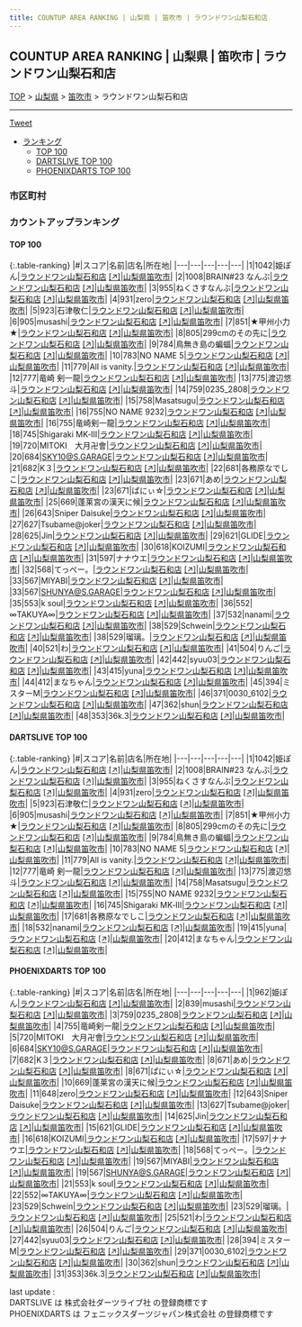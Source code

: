 ```yaml
---
title: COUNTUP AREA RANKING | 山梨県 | 笛吹市 | ラウンドワン山梨石和店
---
```

## COUNTUP AREA RANKING | 山梨県 | 笛吹市 | ラウンドワン山梨石和店

[TOP](/darts/rank/) > [山梨県](/darts/rank/山梨県/) > [笛吹市](/darts/rank/山梨県/笛吹市/) > ラウンドワン山梨石和店

___

<a href="https://twitter.com/share?ref_src=twsrc%5Etfw" data-text="COUNTUP AREA RANKING | 山梨県笛吹市ラウンドワン山梨石和店" class="twitter-share-button" data-hashtags="DARTSLIVE,PHOENIXDARTS,darts,ダーツ" data-show-count="false">Tweet</a>

* [ランキング](#カウントアップランキング)
    * [TOP 100](#top-100)
    * [DARTSLIVE TOP 100](#dartslive-top-100)
    * [PHOENIXDARTS TOP 100](#phoenixdarts-top-100)

### 市区町村

<ul>

</ul>

### カウントアップランキング

#### TOP 100



{:.table-ranking}
|#|スコア|名前|店名|所在地|
|---|---|---|---|---|
|1|1042|<span class="rank-name-dl">姫ぽん</span>|<a href="/darts/rank/shops/2d102495c64268bf0d9b047a20a7ba1e.html">ラウンドワン山梨石和店</a> <a href="https://search.dartslive.com/jp/shop/2d102495c64268bf0d9b047a20a7ba1e">[↗]</a>|<a href="/darts/rank/山梨県/笛吹市">山梨県笛吹市</a>|
|2|1008|<span class="rank-name-dl">BRAIN#23 なんぶ</span>|<a href="/darts/rank/shops/2d102495c64268bf0d9b047a20a7ba1e.html">ラウンドワン山梨石和店</a> <a href="https://search.dartslive.com/jp/shop/2d102495c64268bf0d9b047a20a7ba1e">[↗]</a>|<a href="/darts/rank/山梨県/笛吹市">山梨県笛吹市</a>|
|3|955|<span class="rank-name-dl">ねくさすなんぶ</span>|<a href="/darts/rank/shops/2d102495c64268bf0d9b047a20a7ba1e.html">ラウンドワン山梨石和店</a> <a href="https://search.dartslive.com/jp/shop/2d102495c64268bf0d9b047a20a7ba1e">[↗]</a>|<a href="/darts/rank/山梨県/笛吹市">山梨県笛吹市</a>|
|4|931|<span class="rank-name-dl">zero</span>|<a href="/darts/rank/shops/2d102495c64268bf0d9b047a20a7ba1e.html">ラウンドワン山梨石和店</a> <a href="https://search.dartslive.com/jp/shop/2d102495c64268bf0d9b047a20a7ba1e">[↗]</a>|<a href="/darts/rank/山梨県/笛吹市">山梨県笛吹市</a>|
|5|923|<span class="rank-name-dl">石津敬仁</span>|<a href="/darts/rank/shops/2d102495c64268bf0d9b047a20a7ba1e.html">ラウンドワン山梨石和店</a> <a href="https://search.dartslive.com/jp/shop/2d102495c64268bf0d9b047a20a7ba1e">[↗]</a>|<a href="/darts/rank/山梨県/笛吹市">山梨県笛吹市</a>|
|6|905|<span class="rank-name-dl">musashi</span>|<a href="/darts/rank/shops/2d102495c64268bf0d9b047a20a7ba1e.html">ラウンドワン山梨石和店</a> <a href="https://search.dartslive.com/jp/shop/2d102495c64268bf0d9b047a20a7ba1e">[↗]</a>|<a href="/darts/rank/山梨県/笛吹市">山梨県笛吹市</a>|
|7|851|<span class="rank-name-dl">★甲州小力★</span>|<a href="/darts/rank/shops/2d102495c64268bf0d9b047a20a7ba1e.html">ラウンドワン山梨石和店</a> <a href="https://search.dartslive.com/jp/shop/2d102495c64268bf0d9b047a20a7ba1e">[↗]</a>|<a href="/darts/rank/山梨県/笛吹市">山梨県笛吹市</a>|
|8|805|<span class="rank-name-dl">299cmのその先に</span>|<a href="/darts/rank/shops/2d102495c64268bf0d9b047a20a7ba1e.html">ラウンドワン山梨石和店</a> <a href="https://search.dartslive.com/jp/shop/2d102495c64268bf0d9b047a20a7ba1e">[↗]</a>|<a href="/darts/rank/山梨県/笛吹市">山梨県笛吹市</a>|
|9|784|<span class="rank-name-dl">鳥無き島の蝙蝠</span>|<a href="/darts/rank/shops/2d102495c64268bf0d9b047a20a7ba1e.html">ラウンドワン山梨石和店</a> <a href="https://search.dartslive.com/jp/shop/2d102495c64268bf0d9b047a20a7ba1e">[↗]</a>|<a href="/darts/rank/山梨県/笛吹市">山梨県笛吹市</a>|
|10|783|<span class="rank-name-dl">NO NAME 5</span>|<a href="/darts/rank/shops/2d102495c64268bf0d9b047a20a7ba1e.html">ラウンドワン山梨石和店</a> <a href="https://search.dartslive.com/jp/shop/2d102495c64268bf0d9b047a20a7ba1e">[↗]</a>|<a href="/darts/rank/山梨県/笛吹市">山梨県笛吹市</a>|
|11|779|<span class="rank-name-dl">All is vanity.</span>|<a href="/darts/rank/shops/2d102495c64268bf0d9b047a20a7ba1e.html">ラウンドワン山梨石和店</a> <a href="https://search.dartslive.com/jp/shop/2d102495c64268bf0d9b047a20a7ba1e">[↗]</a>|<a href="/darts/rank/山梨県/笛吹市">山梨県笛吹市</a>|
|12|777|<span class="rank-name-dl">竜崎 剣一龍</span>|<a href="/darts/rank/shops/2d102495c64268bf0d9b047a20a7ba1e.html">ラウンドワン山梨石和店</a> <a href="https://search.dartslive.com/jp/shop/2d102495c64268bf0d9b047a20a7ba1e">[↗]</a>|<a href="/darts/rank/山梨県/笛吹市">山梨県笛吹市</a>|
|13|775|<span class="rank-name-dl">渡辺悠斗</span>|<a href="/darts/rank/shops/2d102495c64268bf0d9b047a20a7ba1e.html">ラウンドワン山梨石和店</a> <a href="https://search.dartslive.com/jp/shop/2d102495c64268bf0d9b047a20a7ba1e">[↗]</a>|<a href="/darts/rank/山梨県/笛吹市">山梨県笛吹市</a>|
|14|759|<span class="rank-name-pd">0235_2808</span>|<a href="/darts/rank/shops/6755.html">ラウンドワン山梨石和店</a> <a href="https://vs.phoenixdarts.com/jp/shop/shopDetailInfo/s_6755?s_seq=6755">[↗]</a>|<a href="/darts/rank/山梨県/笛吹市">山梨県笛吹市</a>|
|15|758|<span class="rank-name-dl">Masatsugu</span>|<a href="/darts/rank/shops/2d102495c64268bf0d9b047a20a7ba1e.html">ラウンドワン山梨石和店</a> <a href="https://search.dartslive.com/jp/shop/2d102495c64268bf0d9b047a20a7ba1e">[↗]</a>|<a href="/darts/rank/山梨県/笛吹市">山梨県笛吹市</a>|
|16|755|<span class="rank-name-dl">NO NAME 9232</span>|<a href="/darts/rank/shops/2d102495c64268bf0d9b047a20a7ba1e.html">ラウンドワン山梨石和店</a> <a href="https://search.dartslive.com/jp/shop/2d102495c64268bf0d9b047a20a7ba1e">[↗]</a>|<a href="/darts/rank/山梨県/笛吹市">山梨県笛吹市</a>|
|16|755|<span class="rank-name-pd">竜崎剣一龍</span>|<a href="/darts/rank/shops/6755.html">ラウンドワン山梨石和店</a> <a href="https://vs.phoenixdarts.com/jp/shop/shopDetailInfo/s_6755?s_seq=6755">[↗]</a>|<a href="/darts/rank/山梨県/笛吹市">山梨県笛吹市</a>|
|18|745|<span class="rank-name-dl">Shigaraki MK‐Ⅲ</span>|<a href="/darts/rank/shops/2d102495c64268bf0d9b047a20a7ba1e.html">ラウンドワン山梨石和店</a> <a href="https://search.dartslive.com/jp/shop/2d102495c64268bf0d9b047a20a7ba1e">[↗]</a>|<a href="/darts/rank/山梨県/笛吹市">山梨県笛吹市</a>|
|19|720|<span class="rank-name-pd">MITOKI　大月卍會</span>|<a href="/darts/rank/shops/6755.html">ラウンドワン山梨石和店</a> <a href="https://vs.phoenixdarts.com/jp/shop/shopDetailInfo/s_6755?s_seq=6755">[↗]</a>|<a href="/darts/rank/山梨県/笛吹市">山梨県笛吹市</a>|
|20|684|<span class="rank-name-pd">SKY10@S.GARAGE</span>|<a href="/darts/rank/shops/6755.html">ラウンドワン山梨石和店</a> <a href="https://vs.phoenixdarts.com/jp/shop/shopDetailInfo/s_6755?s_seq=6755">[↗]</a>|<a href="/darts/rank/山梨県/笛吹市">山梨県笛吹市</a>|
|21|682|<span class="rank-name-pd">K３</span>|<a href="/darts/rank/shops/6755.html">ラウンドワン山梨石和店</a> <a href="https://vs.phoenixdarts.com/jp/shop/shopDetailInfo/s_6755?s_seq=6755">[↗]</a>|<a href="/darts/rank/山梨県/笛吹市">山梨県笛吹市</a>|
|22|681|<span class="rank-name-dl">各務原なでしこ</span>|<a href="/darts/rank/shops/2d102495c64268bf0d9b047a20a7ba1e.html">ラウンドワン山梨石和店</a> <a href="https://search.dartslive.com/jp/shop/2d102495c64268bf0d9b047a20a7ba1e">[↗]</a>|<a href="/darts/rank/山梨県/笛吹市">山梨県笛吹市</a>|
|23|671|<span class="rank-name-pd">あめ</span>|<a href="/darts/rank/shops/6755.html">ラウンドワン山梨石和店</a> <a href="https://vs.phoenixdarts.com/jp/shop/shopDetailInfo/s_6755?s_seq=6755">[↗]</a>|<a href="/darts/rank/山梨県/笛吹市">山梨県笛吹市</a>|
|23|671|<span class="rank-name-pd">ぱにぃ☆</span>|<a href="/darts/rank/shops/6755.html">ラウンドワン山梨石和店</a> <a href="https://vs.phoenixdarts.com/jp/shop/shopDetailInfo/s_6755?s_seq=6755">[↗]</a>|<a href="/darts/rank/山梨県/笛吹市">山梨県笛吹市</a>|
|25|669|<span class="rank-name-pd">蓬莱宮の漢天に候</span>|<a href="/darts/rank/shops/6755.html">ラウンドワン山梨石和店</a> <a href="https://vs.phoenixdarts.com/jp/shop/shopDetailInfo/s_6755?s_seq=6755">[↗]</a>|<a href="/darts/rank/山梨県/笛吹市">山梨県笛吹市</a>|
|26|643|<span class="rank-name-pd">Sniper Daisuke</span>|<a href="/darts/rank/shops/6755.html">ラウンドワン山梨石和店</a> <a href="https://vs.phoenixdarts.com/jp/shop/shopDetailInfo/s_6755?s_seq=6755">[↗]</a>|<a href="/darts/rank/山梨県/笛吹市">山梨県笛吹市</a>|
|27|627|<span class="rank-name-pd">Tsubame@joker</span>|<a href="/darts/rank/shops/6755.html">ラウンドワン山梨石和店</a> <a href="https://vs.phoenixdarts.com/jp/shop/shopDetailInfo/s_6755?s_seq=6755">[↗]</a>|<a href="/darts/rank/山梨県/笛吹市">山梨県笛吹市</a>|
|28|625|<span class="rank-name-pd">Jin</span>|<a href="/darts/rank/shops/6755.html">ラウンドワン山梨石和店</a> <a href="https://vs.phoenixdarts.com/jp/shop/shopDetailInfo/s_6755?s_seq=6755">[↗]</a>|<a href="/darts/rank/山梨県/笛吹市">山梨県笛吹市</a>|
|29|621|<span class="rank-name-pd">GLIDE</span>|<a href="/darts/rank/shops/6755.html">ラウンドワン山梨石和店</a> <a href="https://vs.phoenixdarts.com/jp/shop/shopDetailInfo/s_6755?s_seq=6755">[↗]</a>|<a href="/darts/rank/山梨県/笛吹市">山梨県笛吹市</a>|
|30|618|<span class="rank-name-pd">KOIZUMI</span>|<a href="/darts/rank/shops/6755.html">ラウンドワン山梨石和店</a> <a href="https://vs.phoenixdarts.com/jp/shop/shopDetailInfo/s_6755?s_seq=6755">[↗]</a>|<a href="/darts/rank/山梨県/笛吹市">山梨県笛吹市</a>|
|31|597|<span class="rank-name-pd">ナナウエ</span>|<a href="/darts/rank/shops/6755.html">ラウンドワン山梨石和店</a> <a href="https://vs.phoenixdarts.com/jp/shop/shopDetailInfo/s_6755?s_seq=6755">[↗]</a>|<a href="/darts/rank/山梨県/笛吹市">山梨県笛吹市</a>|
|32|568|<span class="rank-name-pd">てっぺー。</span>|<a href="/darts/rank/shops/6755.html">ラウンドワン山梨石和店</a> <a href="https://vs.phoenixdarts.com/jp/shop/shopDetailInfo/s_6755?s_seq=6755">[↗]</a>|<a href="/darts/rank/山梨県/笛吹市">山梨県笛吹市</a>|
|33|567|<span class="rank-name-pd">MIYABI</span>|<a href="/darts/rank/shops/6755.html">ラウンドワン山梨石和店</a> <a href="https://vs.phoenixdarts.com/jp/shop/shopDetailInfo/s_6755?s_seq=6755">[↗]</a>|<a href="/darts/rank/山梨県/笛吹市">山梨県笛吹市</a>|
|33|567|<span class="rank-name-pd">SHUNYA@S.GARAGE</span>|<a href="/darts/rank/shops/6755.html">ラウンドワン山梨石和店</a> <a href="https://vs.phoenixdarts.com/jp/shop/shopDetailInfo/s_6755?s_seq=6755">[↗]</a>|<a href="/darts/rank/山梨県/笛吹市">山梨県笛吹市</a>|
|35|553|<span class="rank-name-pd">k soul</span>|<a href="/darts/rank/shops/6755.html">ラウンドワン山梨石和店</a> <a href="https://vs.phoenixdarts.com/jp/shop/shopDetailInfo/s_6755?s_seq=6755">[↗]</a>|<a href="/darts/rank/山梨県/笛吹市">山梨県笛吹市</a>|
|36|552|<span class="rank-name-pd">∞TAKUYA∞</span>|<a href="/darts/rank/shops/6755.html">ラウンドワン山梨石和店</a> <a href="https://vs.phoenixdarts.com/jp/shop/shopDetailInfo/s_6755?s_seq=6755">[↗]</a>|<a href="/darts/rank/山梨県/笛吹市">山梨県笛吹市</a>|
|37|532|<span class="rank-name-dl">nanami</span>|<a href="/darts/rank/shops/2d102495c64268bf0d9b047a20a7ba1e.html">ラウンドワン山梨石和店</a> <a href="https://search.dartslive.com/jp/shop/2d102495c64268bf0d9b047a20a7ba1e">[↗]</a>|<a href="/darts/rank/山梨県/笛吹市">山梨県笛吹市</a>|
|38|529|<span class="rank-name-pd">Schwein</span>|<a href="/darts/rank/shops/6755.html">ラウンドワン山梨石和店</a> <a href="https://vs.phoenixdarts.com/jp/shop/shopDetailInfo/s_6755?s_seq=6755">[↗]</a>|<a href="/darts/rank/山梨県/笛吹市">山梨県笛吹市</a>|
|38|529|<span class="rank-name-pd">瑠璃。</span>|<a href="/darts/rank/shops/6755.html">ラウンドワン山梨石和店</a> <a href="https://vs.phoenixdarts.com/jp/shop/shopDetailInfo/s_6755?s_seq=6755">[↗]</a>|<a href="/darts/rank/山梨県/笛吹市">山梨県笛吹市</a>|
|40|521|<span class="rank-name-pd">わ</span>|<a href="/darts/rank/shops/6755.html">ラウンドワン山梨石和店</a> <a href="https://vs.phoenixdarts.com/jp/shop/shopDetailInfo/s_6755?s_seq=6755">[↗]</a>|<a href="/darts/rank/山梨県/笛吹市">山梨県笛吹市</a>|
|41|504|<span class="rank-name-pd">りんご</span>|<a href="/darts/rank/shops/6755.html">ラウンドワン山梨石和店</a> <a href="https://vs.phoenixdarts.com/jp/shop/shopDetailInfo/s_6755?s_seq=6755">[↗]</a>|<a href="/darts/rank/山梨県/笛吹市">山梨県笛吹市</a>|
|42|442|<span class="rank-name-pd">syuu03</span>|<a href="/darts/rank/shops/6755.html">ラウンドワン山梨石和店</a> <a href="https://vs.phoenixdarts.com/jp/shop/shopDetailInfo/s_6755?s_seq=6755">[↗]</a>|<a href="/darts/rank/山梨県/笛吹市">山梨県笛吹市</a>|
|43|415|<span class="rank-name-dl">yuna</span>|<a href="/darts/rank/shops/2d102495c64268bf0d9b047a20a7ba1e.html">ラウンドワン山梨石和店</a> <a href="https://search.dartslive.com/jp/shop/2d102495c64268bf0d9b047a20a7ba1e">[↗]</a>|<a href="/darts/rank/山梨県/笛吹市">山梨県笛吹市</a>|
|44|412|<span class="rank-name-dl">まなちゃん</span>|<a href="/darts/rank/shops/2d102495c64268bf0d9b047a20a7ba1e.html">ラウンドワン山梨石和店</a> <a href="https://search.dartslive.com/jp/shop/2d102495c64268bf0d9b047a20a7ba1e">[↗]</a>|<a href="/darts/rank/山梨県/笛吹市">山梨県笛吹市</a>|
|45|394|<span class="rank-name-pd">ミスターM</span>|<a href="/darts/rank/shops/6755.html">ラウンドワン山梨石和店</a> <a href="https://vs.phoenixdarts.com/jp/shop/shopDetailInfo/s_6755?s_seq=6755">[↗]</a>|<a href="/darts/rank/山梨県/笛吹市">山梨県笛吹市</a>|
|46|371|<span class="rank-name-pd">0030_6102</span>|<a href="/darts/rank/shops/6755.html">ラウンドワン山梨石和店</a> <a href="https://vs.phoenixdarts.com/jp/shop/shopDetailInfo/s_6755?s_seq=6755">[↗]</a>|<a href="/darts/rank/山梨県/笛吹市">山梨県笛吹市</a>|
|47|362|<span class="rank-name-pd">shun</span>|<a href="/darts/rank/shops/6755.html">ラウンドワン山梨石和店</a> <a href="https://vs.phoenixdarts.com/jp/shop/shopDetailInfo/s_6755?s_seq=6755">[↗]</a>|<a href="/darts/rank/山梨県/笛吹市">山梨県笛吹市</a>|
|48|353|<span class="rank-name-pd">36k.3</span>|<a href="/darts/rank/shops/6755.html">ラウンドワン山梨石和店</a> <a href="https://vs.phoenixdarts.com/jp/shop/shopDetailInfo/s_6755?s_seq=6755">[↗]</a>|<a href="/darts/rank/山梨県/笛吹市">山梨県笛吹市</a>|


#### DARTSLIVE TOP 100



{:.table-ranking}
|#|スコア|名前|店名|所在地|
|---|---|---|---|---|
|1|1042|<span class="rank-name-dl">姫ぽん</span>|<a href="/darts/rank/shops/2d102495c64268bf0d9b047a20a7ba1e.html">ラウンドワン山梨石和店</a> <a href="https://search.dartslive.com/jp/shop/2d102495c64268bf0d9b047a20a7ba1e">[↗]</a>|<a href="/darts/rank/山梨県/笛吹市">山梨県笛吹市</a>|
|2|1008|<span class="rank-name-dl">BRAIN#23 なんぶ</span>|<a href="/darts/rank/shops/2d102495c64268bf0d9b047a20a7ba1e.html">ラウンドワン山梨石和店</a> <a href="https://search.dartslive.com/jp/shop/2d102495c64268bf0d9b047a20a7ba1e">[↗]</a>|<a href="/darts/rank/山梨県/笛吹市">山梨県笛吹市</a>|
|3|955|<span class="rank-name-dl">ねくさすなんぶ</span>|<a href="/darts/rank/shops/2d102495c64268bf0d9b047a20a7ba1e.html">ラウンドワン山梨石和店</a> <a href="https://search.dartslive.com/jp/shop/2d102495c64268bf0d9b047a20a7ba1e">[↗]</a>|<a href="/darts/rank/山梨県/笛吹市">山梨県笛吹市</a>|
|4|931|<span class="rank-name-dl">zero</span>|<a href="/darts/rank/shops/2d102495c64268bf0d9b047a20a7ba1e.html">ラウンドワン山梨石和店</a> <a href="https://search.dartslive.com/jp/shop/2d102495c64268bf0d9b047a20a7ba1e">[↗]</a>|<a href="/darts/rank/山梨県/笛吹市">山梨県笛吹市</a>|
|5|923|<span class="rank-name-dl">石津敬仁</span>|<a href="/darts/rank/shops/2d102495c64268bf0d9b047a20a7ba1e.html">ラウンドワン山梨石和店</a> <a href="https://search.dartslive.com/jp/shop/2d102495c64268bf0d9b047a20a7ba1e">[↗]</a>|<a href="/darts/rank/山梨県/笛吹市">山梨県笛吹市</a>|
|6|905|<span class="rank-name-dl">musashi</span>|<a href="/darts/rank/shops/2d102495c64268bf0d9b047a20a7ba1e.html">ラウンドワン山梨石和店</a> <a href="https://search.dartslive.com/jp/shop/2d102495c64268bf0d9b047a20a7ba1e">[↗]</a>|<a href="/darts/rank/山梨県/笛吹市">山梨県笛吹市</a>|
|7|851|<span class="rank-name-dl">★甲州小力★</span>|<a href="/darts/rank/shops/2d102495c64268bf0d9b047a20a7ba1e.html">ラウンドワン山梨石和店</a> <a href="https://search.dartslive.com/jp/shop/2d102495c64268bf0d9b047a20a7ba1e">[↗]</a>|<a href="/darts/rank/山梨県/笛吹市">山梨県笛吹市</a>|
|8|805|<span class="rank-name-dl">299cmのその先に</span>|<a href="/darts/rank/shops/2d102495c64268bf0d9b047a20a7ba1e.html">ラウンドワン山梨石和店</a> <a href="https://search.dartslive.com/jp/shop/2d102495c64268bf0d9b047a20a7ba1e">[↗]</a>|<a href="/darts/rank/山梨県/笛吹市">山梨県笛吹市</a>|
|9|784|<span class="rank-name-dl">鳥無き島の蝙蝠</span>|<a href="/darts/rank/shops/2d102495c64268bf0d9b047a20a7ba1e.html">ラウンドワン山梨石和店</a> <a href="https://search.dartslive.com/jp/shop/2d102495c64268bf0d9b047a20a7ba1e">[↗]</a>|<a href="/darts/rank/山梨県/笛吹市">山梨県笛吹市</a>|
|10|783|<span class="rank-name-dl">NO NAME 5</span>|<a href="/darts/rank/shops/2d102495c64268bf0d9b047a20a7ba1e.html">ラウンドワン山梨石和店</a> <a href="https://search.dartslive.com/jp/shop/2d102495c64268bf0d9b047a20a7ba1e">[↗]</a>|<a href="/darts/rank/山梨県/笛吹市">山梨県笛吹市</a>|
|11|779|<span class="rank-name-dl">All is vanity.</span>|<a href="/darts/rank/shops/2d102495c64268bf0d9b047a20a7ba1e.html">ラウンドワン山梨石和店</a> <a href="https://search.dartslive.com/jp/shop/2d102495c64268bf0d9b047a20a7ba1e">[↗]</a>|<a href="/darts/rank/山梨県/笛吹市">山梨県笛吹市</a>|
|12|777|<span class="rank-name-dl">竜崎 剣一龍</span>|<a href="/darts/rank/shops/2d102495c64268bf0d9b047a20a7ba1e.html">ラウンドワン山梨石和店</a> <a href="https://search.dartslive.com/jp/shop/2d102495c64268bf0d9b047a20a7ba1e">[↗]</a>|<a href="/darts/rank/山梨県/笛吹市">山梨県笛吹市</a>|
|13|775|<span class="rank-name-dl">渡辺悠斗</span>|<a href="/darts/rank/shops/2d102495c64268bf0d9b047a20a7ba1e.html">ラウンドワン山梨石和店</a> <a href="https://search.dartslive.com/jp/shop/2d102495c64268bf0d9b047a20a7ba1e">[↗]</a>|<a href="/darts/rank/山梨県/笛吹市">山梨県笛吹市</a>|
|14|758|<span class="rank-name-dl">Masatsugu</span>|<a href="/darts/rank/shops/2d102495c64268bf0d9b047a20a7ba1e.html">ラウンドワン山梨石和店</a> <a href="https://search.dartslive.com/jp/shop/2d102495c64268bf0d9b047a20a7ba1e">[↗]</a>|<a href="/darts/rank/山梨県/笛吹市">山梨県笛吹市</a>|
|15|755|<span class="rank-name-dl">NO NAME 9232</span>|<a href="/darts/rank/shops/2d102495c64268bf0d9b047a20a7ba1e.html">ラウンドワン山梨石和店</a> <a href="https://search.dartslive.com/jp/shop/2d102495c64268bf0d9b047a20a7ba1e">[↗]</a>|<a href="/darts/rank/山梨県/笛吹市">山梨県笛吹市</a>|
|16|745|<span class="rank-name-dl">Shigaraki MK‐Ⅲ</span>|<a href="/darts/rank/shops/2d102495c64268bf0d9b047a20a7ba1e.html">ラウンドワン山梨石和店</a> <a href="https://search.dartslive.com/jp/shop/2d102495c64268bf0d9b047a20a7ba1e">[↗]</a>|<a href="/darts/rank/山梨県/笛吹市">山梨県笛吹市</a>|
|17|681|<span class="rank-name-dl">各務原なでしこ</span>|<a href="/darts/rank/shops/2d102495c64268bf0d9b047a20a7ba1e.html">ラウンドワン山梨石和店</a> <a href="https://search.dartslive.com/jp/shop/2d102495c64268bf0d9b047a20a7ba1e">[↗]</a>|<a href="/darts/rank/山梨県/笛吹市">山梨県笛吹市</a>|
|18|532|<span class="rank-name-dl">nanami</span>|<a href="/darts/rank/shops/2d102495c64268bf0d9b047a20a7ba1e.html">ラウンドワン山梨石和店</a> <a href="https://search.dartslive.com/jp/shop/2d102495c64268bf0d9b047a20a7ba1e">[↗]</a>|<a href="/darts/rank/山梨県/笛吹市">山梨県笛吹市</a>|
|19|415|<span class="rank-name-dl">yuna</span>|<a href="/darts/rank/shops/2d102495c64268bf0d9b047a20a7ba1e.html">ラウンドワン山梨石和店</a> <a href="https://search.dartslive.com/jp/shop/2d102495c64268bf0d9b047a20a7ba1e">[↗]</a>|<a href="/darts/rank/山梨県/笛吹市">山梨県笛吹市</a>|
|20|412|<span class="rank-name-dl">まなちゃん</span>|<a href="/darts/rank/shops/2d102495c64268bf0d9b047a20a7ba1e.html">ラウンドワン山梨石和店</a> <a href="https://search.dartslive.com/jp/shop/2d102495c64268bf0d9b047a20a7ba1e">[↗]</a>|<a href="/darts/rank/山梨県/笛吹市">山梨県笛吹市</a>|


#### PHOENIXDARTS TOP 100



{:.table-ranking}
|#|スコア|名前|店名|所在地|
|---|---|---|---|---|
|1|962|<span class="rank-name-pd">姫ぽん</span>|<a href="/darts/rank/shops/6755.html">ラウンドワン山梨石和店</a> <a href="https://vs.phoenixdarts.com/jp/shop/shopDetailInfo/s_6755?s_seq=6755">[↗]</a>|<a href="/darts/rank/山梨県/笛吹市">山梨県笛吹市</a>|
|2|839|<span class="rank-name-pd">musashi</span>|<a href="/darts/rank/shops/6755.html">ラウンドワン山梨石和店</a> <a href="https://vs.phoenixdarts.com/jp/shop/shopDetailInfo/s_6755?s_seq=6755">[↗]</a>|<a href="/darts/rank/山梨県/笛吹市">山梨県笛吹市</a>|
|3|759|<span class="rank-name-pd">0235_2808</span>|<a href="/darts/rank/shops/6755.html">ラウンドワン山梨石和店</a> <a href="https://vs.phoenixdarts.com/jp/shop/shopDetailInfo/s_6755?s_seq=6755">[↗]</a>|<a href="/darts/rank/山梨県/笛吹市">山梨県笛吹市</a>|
|4|755|<span class="rank-name-pd">竜崎剣一龍</span>|<a href="/darts/rank/shops/6755.html">ラウンドワン山梨石和店</a> <a href="https://vs.phoenixdarts.com/jp/shop/shopDetailInfo/s_6755?s_seq=6755">[↗]</a>|<a href="/darts/rank/山梨県/笛吹市">山梨県笛吹市</a>|
|5|720|<span class="rank-name-pd">MITOKI　大月卍會</span>|<a href="/darts/rank/shops/6755.html">ラウンドワン山梨石和店</a> <a href="https://vs.phoenixdarts.com/jp/shop/shopDetailInfo/s_6755?s_seq=6755">[↗]</a>|<a href="/darts/rank/山梨県/笛吹市">山梨県笛吹市</a>|
|6|684|<span class="rank-name-pd">SKY10@S.GARAGE</span>|<a href="/darts/rank/shops/6755.html">ラウンドワン山梨石和店</a> <a href="https://vs.phoenixdarts.com/jp/shop/shopDetailInfo/s_6755?s_seq=6755">[↗]</a>|<a href="/darts/rank/山梨県/笛吹市">山梨県笛吹市</a>|
|7|682|<span class="rank-name-pd">K３</span>|<a href="/darts/rank/shops/6755.html">ラウンドワン山梨石和店</a> <a href="https://vs.phoenixdarts.com/jp/shop/shopDetailInfo/s_6755?s_seq=6755">[↗]</a>|<a href="/darts/rank/山梨県/笛吹市">山梨県笛吹市</a>|
|8|671|<span class="rank-name-pd">あめ</span>|<a href="/darts/rank/shops/6755.html">ラウンドワン山梨石和店</a> <a href="https://vs.phoenixdarts.com/jp/shop/shopDetailInfo/s_6755?s_seq=6755">[↗]</a>|<a href="/darts/rank/山梨県/笛吹市">山梨県笛吹市</a>|
|8|671|<span class="rank-name-pd">ぱにぃ☆</span>|<a href="/darts/rank/shops/6755.html">ラウンドワン山梨石和店</a> <a href="https://vs.phoenixdarts.com/jp/shop/shopDetailInfo/s_6755?s_seq=6755">[↗]</a>|<a href="/darts/rank/山梨県/笛吹市">山梨県笛吹市</a>|
|10|669|<span class="rank-name-pd">蓬莱宮の漢天に候</span>|<a href="/darts/rank/shops/6755.html">ラウンドワン山梨石和店</a> <a href="https://vs.phoenixdarts.com/jp/shop/shopDetailInfo/s_6755?s_seq=6755">[↗]</a>|<a href="/darts/rank/山梨県/笛吹市">山梨県笛吹市</a>|
|11|648|<span class="rank-name-pd">zero</span>|<a href="/darts/rank/shops/6755.html">ラウンドワン山梨石和店</a> <a href="https://vs.phoenixdarts.com/jp/shop/shopDetailInfo/s_6755?s_seq=6755">[↗]</a>|<a href="/darts/rank/山梨県/笛吹市">山梨県笛吹市</a>|
|12|643|<span class="rank-name-pd">Sniper Daisuke</span>|<a href="/darts/rank/shops/6755.html">ラウンドワン山梨石和店</a> <a href="https://vs.phoenixdarts.com/jp/shop/shopDetailInfo/s_6755?s_seq=6755">[↗]</a>|<a href="/darts/rank/山梨県/笛吹市">山梨県笛吹市</a>|
|13|627|<span class="rank-name-pd">Tsubame@joker</span>|<a href="/darts/rank/shops/6755.html">ラウンドワン山梨石和店</a> <a href="https://vs.phoenixdarts.com/jp/shop/shopDetailInfo/s_6755?s_seq=6755">[↗]</a>|<a href="/darts/rank/山梨県/笛吹市">山梨県笛吹市</a>|
|14|625|<span class="rank-name-pd">Jin</span>|<a href="/darts/rank/shops/6755.html">ラウンドワン山梨石和店</a> <a href="https://vs.phoenixdarts.com/jp/shop/shopDetailInfo/s_6755?s_seq=6755">[↗]</a>|<a href="/darts/rank/山梨県/笛吹市">山梨県笛吹市</a>|
|15|621|<span class="rank-name-pd">GLIDE</span>|<a href="/darts/rank/shops/6755.html">ラウンドワン山梨石和店</a> <a href="https://vs.phoenixdarts.com/jp/shop/shopDetailInfo/s_6755?s_seq=6755">[↗]</a>|<a href="/darts/rank/山梨県/笛吹市">山梨県笛吹市</a>|
|16|618|<span class="rank-name-pd">KOIZUMI</span>|<a href="/darts/rank/shops/6755.html">ラウンドワン山梨石和店</a> <a href="https://vs.phoenixdarts.com/jp/shop/shopDetailInfo/s_6755?s_seq=6755">[↗]</a>|<a href="/darts/rank/山梨県/笛吹市">山梨県笛吹市</a>|
|17|597|<span class="rank-name-pd">ナナウエ</span>|<a href="/darts/rank/shops/6755.html">ラウンドワン山梨石和店</a> <a href="https://vs.phoenixdarts.com/jp/shop/shopDetailInfo/s_6755?s_seq=6755">[↗]</a>|<a href="/darts/rank/山梨県/笛吹市">山梨県笛吹市</a>|
|18|568|<span class="rank-name-pd">てっぺー。</span>|<a href="/darts/rank/shops/6755.html">ラウンドワン山梨石和店</a> <a href="https://vs.phoenixdarts.com/jp/shop/shopDetailInfo/s_6755?s_seq=6755">[↗]</a>|<a href="/darts/rank/山梨県/笛吹市">山梨県笛吹市</a>|
|19|567|<span class="rank-name-pd">MIYABI</span>|<a href="/darts/rank/shops/6755.html">ラウンドワン山梨石和店</a> <a href="https://vs.phoenixdarts.com/jp/shop/shopDetailInfo/s_6755?s_seq=6755">[↗]</a>|<a href="/darts/rank/山梨県/笛吹市">山梨県笛吹市</a>|
|19|567|<span class="rank-name-pd">SHUNYA@S.GARAGE</span>|<a href="/darts/rank/shops/6755.html">ラウンドワン山梨石和店</a> <a href="https://vs.phoenixdarts.com/jp/shop/shopDetailInfo/s_6755?s_seq=6755">[↗]</a>|<a href="/darts/rank/山梨県/笛吹市">山梨県笛吹市</a>|
|21|553|<span class="rank-name-pd">k soul</span>|<a href="/darts/rank/shops/6755.html">ラウンドワン山梨石和店</a> <a href="https://vs.phoenixdarts.com/jp/shop/shopDetailInfo/s_6755?s_seq=6755">[↗]</a>|<a href="/darts/rank/山梨県/笛吹市">山梨県笛吹市</a>|
|22|552|<span class="rank-name-pd">∞TAKUYA∞</span>|<a href="/darts/rank/shops/6755.html">ラウンドワン山梨石和店</a> <a href="https://vs.phoenixdarts.com/jp/shop/shopDetailInfo/s_6755?s_seq=6755">[↗]</a>|<a href="/darts/rank/山梨県/笛吹市">山梨県笛吹市</a>|
|23|529|<span class="rank-name-pd">Schwein</span>|<a href="/darts/rank/shops/6755.html">ラウンドワン山梨石和店</a> <a href="https://vs.phoenixdarts.com/jp/shop/shopDetailInfo/s_6755?s_seq=6755">[↗]</a>|<a href="/darts/rank/山梨県/笛吹市">山梨県笛吹市</a>|
|23|529|<span class="rank-name-pd">瑠璃。</span>|<a href="/darts/rank/shops/6755.html">ラウンドワン山梨石和店</a> <a href="https://vs.phoenixdarts.com/jp/shop/shopDetailInfo/s_6755?s_seq=6755">[↗]</a>|<a href="/darts/rank/山梨県/笛吹市">山梨県笛吹市</a>|
|25|521|<span class="rank-name-pd">わ</span>|<a href="/darts/rank/shops/6755.html">ラウンドワン山梨石和店</a> <a href="https://vs.phoenixdarts.com/jp/shop/shopDetailInfo/s_6755?s_seq=6755">[↗]</a>|<a href="/darts/rank/山梨県/笛吹市">山梨県笛吹市</a>|
|26|504|<span class="rank-name-pd">りんご</span>|<a href="/darts/rank/shops/6755.html">ラウンドワン山梨石和店</a> <a href="https://vs.phoenixdarts.com/jp/shop/shopDetailInfo/s_6755?s_seq=6755">[↗]</a>|<a href="/darts/rank/山梨県/笛吹市">山梨県笛吹市</a>|
|27|442|<span class="rank-name-pd">syuu03</span>|<a href="/darts/rank/shops/6755.html">ラウンドワン山梨石和店</a> <a href="https://vs.phoenixdarts.com/jp/shop/shopDetailInfo/s_6755?s_seq=6755">[↗]</a>|<a href="/darts/rank/山梨県/笛吹市">山梨県笛吹市</a>|
|28|394|<span class="rank-name-pd">ミスターM</span>|<a href="/darts/rank/shops/6755.html">ラウンドワン山梨石和店</a> <a href="https://vs.phoenixdarts.com/jp/shop/shopDetailInfo/s_6755?s_seq=6755">[↗]</a>|<a href="/darts/rank/山梨県/笛吹市">山梨県笛吹市</a>|
|29|371|<span class="rank-name-pd">0030_6102</span>|<a href="/darts/rank/shops/6755.html">ラウンドワン山梨石和店</a> <a href="https://vs.phoenixdarts.com/jp/shop/shopDetailInfo/s_6755?s_seq=6755">[↗]</a>|<a href="/darts/rank/山梨県/笛吹市">山梨県笛吹市</a>|
|30|362|<span class="rank-name-pd">shun</span>|<a href="/darts/rank/shops/6755.html">ラウンドワン山梨石和店</a> <a href="https://vs.phoenixdarts.com/jp/shop/shopDetailInfo/s_6755?s_seq=6755">[↗]</a>|<a href="/darts/rank/山梨県/笛吹市">山梨県笛吹市</a>|
|31|353|<span class="rank-name-pd">36k.3</span>|<a href="/darts/rank/shops/6755.html">ラウンドワン山梨石和店</a> <a href="https://vs.phoenixdarts.com/jp/shop/shopDetailInfo/s_6755?s_seq=6755">[↗]</a>|<a href="/darts/rank/山梨県/笛吹市">山梨県笛吹市</a>|


<div class="footer border-top border-gray-light mt-5 pt-3 text-right text-gray">
    last update : <span style="font-weight: italic" id="foot_last_modified"></span><br />
    DARTSLIVE は 株式会社ダーツライブ社 の登録商標です<br />
    PHOENIXDARTS は フェニックスダーツジャパン株式会社 の登録商標です<br />
</div>

<script src="https://cdnjs.cloudflare.com/ajax/libs/jquery.tablesorter/2.31.3/js/jquery.tablesorter.min.js" integrity="sha512-qzgd5cYSZcosqpzpn7zF2ZId8f/8CHmFKZ8j7mU4OUXTNRd5g+ZHBPsgKEwoqxCtdQvExE5LprwwPAgoicguNg==" crossorigin="anonymous" referrerpolicy="no-referrer"></script>
<link rel="stylesheet" href="https://cdnjs.cloudflare.com/ajax/libs/jquery.tablesorter/2.31.3/css/theme.default.min.css" integrity="sha512-wghhOJkjQX0Lh3NSWvNKeZ0ZpNn+SPVXX1Qyc9OCaogADktxrBiBdKGDoqVUOyhStvMBmJQ8ZdMHiR3wuEq8+w==" crossorigin="anonymous" referrerpolicy="no-referrer" />
<script>
$(function() {
    $(".table-ranking").tablesorter({sortList:[[0, 0]]});
    $("#foot_last_modified").text(formatDate(new Date(document.lastModified), 'yyyy-MM-dd HH:mm:ss'));
});
</script>

<script async src="https://platform.twitter.com/widgets.js" charset="utf-8"></script>